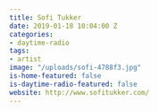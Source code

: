 ```yaml
---
title: Sofi Tukker
date: 2019-01-18 10:04:00 Z
categories:
- daytime-radio
tags:
- artist
image: "/uploads/sofi-4788f3.jpg"
is-home-featured: false
is-daytime-radio-featured: false
website: http://www.sofitukker.com/
---
```


